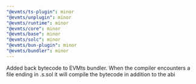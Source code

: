 ```yaml
---
"@evmts/ts-plugin": minor
"@evmts/unplugin": minor
"@evmts/runtime": minor
"@evmts/core": minor
"@evmts/base": minor
"@evmts/solc": minor
"@evmts/bun-plugin": minor
"@evmts/bundler": minor
---
```


Added back bytecode to EVMts bundler. When the compiler encounters a file ending in .s.sol it will compile the bytecode in addition to the abi
